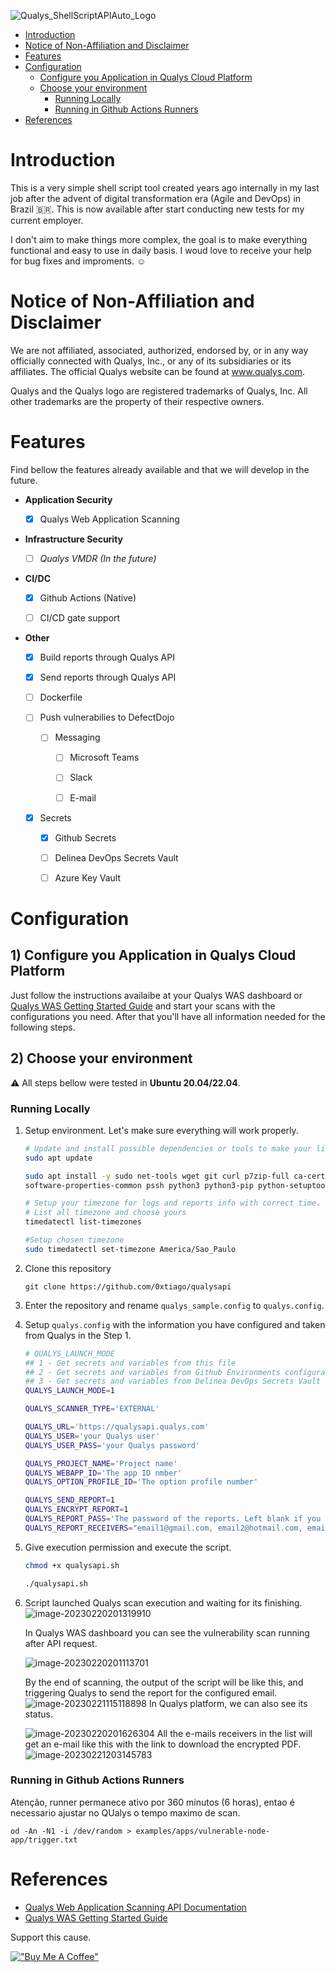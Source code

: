 
![Qualys_ShellScriptAPIAuto_Logo](images/Qualys_ShellScriptAPIAuto_Logo.png)


- [Introduction](#introduction)
- [Notice of Non-Affiliation and Disclaimer](#notice-of-non-affiliation-and-disclaimer)
- [Features](#features)
- [Configuration](#configuration)
  - [Configure you Application in Qualys Cloud Platform](#configure-you-application-in-qualys-cloud-platform)
  - [Choose your environment](#choose-your-environment)
    - [Running  Locally](#running--locally)
    - [Running in Github Actions Runners](#running-in-github-actions-runners)
- [References](#references)

# Introduction

This is a very simple shell script tool created years ago internally in my last job after the advent of digital transformation era (Agile and DevOps) in Brazil 🇧🇷.  This is now available after start conducting new tests for my current employer.

I don't aim to make things more complex, the goal is to make everything functional and easy to use in daily basis. I woud love to receive your help for bug fixes and improments. ☺️



# Notice of Non-Affiliation and Disclaimer

We are not affiliated, associated, authorized, endorsed by, or in any way officially connected with  Qualys, Inc., or any of its subsidiaries or its affiliates. The official Qualys website can be found at www.qualys.com. 

Qualys and the Qualys logo are registered trademarks of Qualys, Inc. All other trademarks are the property of their respective owners.



# Features

Find bellow the features already available and that we will develop in the future.

- **Application Security**
  - [x] Qualys Web Application Scanning


- **Infrastructure Security**
  - [ ] *Qualys VMDR (In the future)*


- **CI/DC**

  - [x] Github Actions (Native)

  - [ ] CI/CD gate support


- **Other**

  - [x] Build reports through Qualys API

  - [x] Send reports through Qualys API

  - [ ] Dockerfile

  - [ ] Push vulnerabilies to DefectDojo
    - [ ] Messaging
      - [ ] Microsoft Teams
      - [ ] Slack
      - [ ] E-mail


  - [x] Secrets
    - [x] Github Secrets
    - [ ] Delinea DevOps Secrets Vault
    - [ ] Azure Key Vault
    




# Configuration

## 1) Configure you Application in Qualys Cloud Platform

Just follow the instructions availaibe at your Qualys WAS dashboard or [Qualys WAS Getting Started Guide](https://www.qualys.com/docs/qualys-was-getting-started-guide.pdf) and start your scans with the configurations you need. After that you'll have all information needed for the following steps.

## 2) Choose your environment

⚠️ All steps bellow were tested in **Ubuntu 20.04/22.04**.  

### Running  Locally

1. Setup environment. Let's make sure everything will work properly.
   ```bash
   # Update and install possible dependencies or tools to make your life easier
   sudo apt update
   
   sudo apt install -y sudo net-tools wget git curl p7zip-full ca-certificates apt-transport-https \
   software-properties-common pssh python3 python3-pip python-setuptools vim nano
   
   # Setup your timezone for logs and reports info with correct time.
   # List all timezone and choose yours
   timedatectl list-timezones
   
   #Setup chosen timezone
   sudo timedatectl set-timezone America/Sao_Paulo
   ```

2. Clone this repository

   `git clone https://github.com/0xtiago/qualysapi`

3. Enter the repository and rename `qualys_sample.config` to `qualys.config`.

4. Setup `qualys.config` with the information you have configured and taken from Qualys in the Step 1.

   ```bash
   # QUALYS_LAUNCH_MODE
   ## 1 - Get secrets and variables from this file
   ## 2 - Get secrets and variables from Github Environments configuration
   ## 3 - Get secrets and variables from Delinea DevOps Secrets Vault
   QUALYS_LAUNCH_MODE=1
   
   QUALYS_SCANNER_TYPE='EXTERNAL'
   
   QUALYS_URL='https://qualysapi.qualys.com'
   QUALYS_USER='your Qualys user'  
   QUALYS_USER_PASS='your Qualys password'
   
   QUALYS_PROJECT_NAME='Project name'
   QUALYS_WEBAPP_ID='The app ID nmber' 
   QUALYS_OPTION_PROFILE_ID='The option profile number'
   
   QUALYS_SEND_REPORT=1
   QUALYS_ENCRYPT_REPORT=1
   QUALYS_REPORT_PASS='The password of the reports. Left blank if you dont want to protect it. ;)'
   QUALYS_REPORT_RECEIVERS="email1@gmail.com, email2@hotmail.com, email3@yahoo.com"
   ```

4. Give execution permission and execute the script.
   ```bash
   chmod +x qualysapi.sh
   
   ./qualysapi.sh
   ```

5. Script launched Qualys scan execution and waiting for its finishing. 
   ![image-20230220201319910](images/image-20230220201319910.png)

   In Qualys WAS dashboard you can see the vulnerability scan running after API request.

   ![image-20230220201113701](images/image-20230220201113701.png)

   By the end of scanning, the output of the script will be like this, and triggering Qualys to send the report for the configured email.
   ![image-20230221115118898](images/image-20230221115118898.png)
   In Qualys platform, we can also see its status.

   ![image-20230220201626304](images/image-20230220201626304.png)
   All the e-mails receivers in the list will get an e-mail like this with the link to download the encrypted PDF.
   ![image-20230221203145783](images/image-20230221203145783.png)



### Running in Github Actions Runners

Atenção, runner permanece ativo por 360 minutos (6 horas), entao é necessario ajustar no QUalys o tempo maximo de scan.



```
od -An -N1 -i /dev/random > examples/apps/vulnerable-node-app/trigger.txt
```





# References

- [Qualys Web Application Scanning API Documentation](https://www.qualys.com/docs/qualys-was-api-user-guide.pdf)
- [Qualys WAS Getting Started Guide](https://www.qualys.com/docs/qualys-was-getting-started-guide.pdf)





Support this cause.

[!["Buy Me A Coffee"](https://www.buymeacoffee.com/assets/img/custom_images/orange_img.png)](https://www.buymeacoffee.com/tiagotavares)
